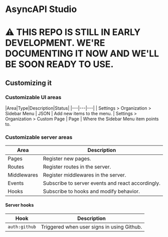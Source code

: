 # AsyncAPI Studio

# :warning: THIS REPO IS STILL IN EARLY DEVELOPMENT. WE'RE DOCUMENTING IT NOW AND WE'LL BE SOON READY TO USE.

## Customizing it

### Customizable UI areas

|Area|Type|Description|Status|
|---|---|---|
| Settings > Organization > Sidebar Menu | JSON | Add new items to the menu.
| Settings > Organization > Custom Page | Page | Where the Sidebar Menu item points to.

### Customizable server areas

|Area|Description|
|---|---|
| Pages | Register new pages.
| Routes | Register routes in the server.
| Middlewares | Register middlewares in the server.
| Events | Subscribe to server events and react accordingly.
| Hooks | Subscribe to hooks and modify behavior.

#### Server hooks

|Hook|Description|
|---|---|
| `auth:github` | Triggered when user signs in using Github.
